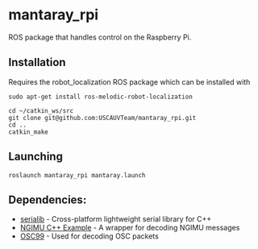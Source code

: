 # mantaray_rpi
ROS package that handles control on the Raspberry Pi.

## Installation

Requires the robot_localization ROS package which can be installed with

```
sudo apt-get install ros-melodic-robot-localization
```


```
cd ~/catkin_ws/src
git clone git@github.com:USCAUVTeam/mantaray_rpi.git
cd ..
catkin_make
```

## Launching

```
roslaunch mantaray_rpi mantaray.launch
```

## Dependencies:
* [serialib](https://github.com/imabot2/serialib) - Cross-platform lightweight serial library for C++
* [NGIMU C++ Example](https://github.com/xioTechnologies/NGIMU-C-Cpp-Example) - A wrapper for decoding NGIMU messages
* [OSC99](https://github.com/xioTechnologies/OSC99) - Used for decoding OSC packets